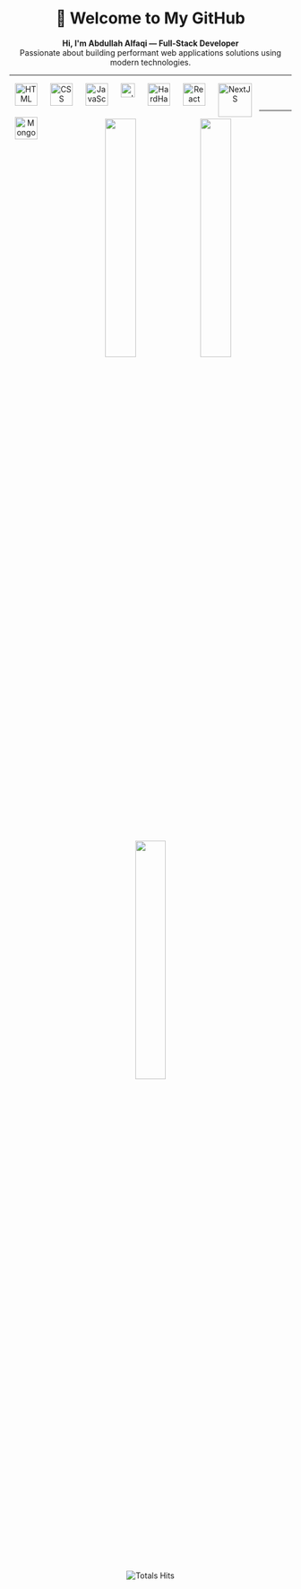 <h1 align="center">👋 Welcome to My GitHub</h1>

<p align="center">
  <b>Hi, I'm Abdullah Alfaqi — Full-Stack Developer</b>
  <br/>
  Passionate about building performant web applications solutions using modern technologies.
</p>

<hr/>
<p align="center" style="text-align: center;">
  <!--- HTML --->
  <a href="https://www.w3.org/html/" target="_blank" rel="noreferrer">
    <img align="left" align="center" src="https://cdn.jsdelivr.net/gh/devicons/devicon/icons/html5/html5-plain.svg" alt="HTML" width="40px" style="padding-right:10px; padding-left:10px;"/>
  </a>
  <!--- CSS --->
  <a href="https://www.w3schools.com/css/" target="_blank" rel="noreferrer">
    <img align="left" align="center" src="https://cdn.jsdelivr.net/gh/devicons/devicon/icons/css3/css3-plain.svg" alt="CSS" width="40px" style="padding-right:10px; padding-left:10px;"/>
  </a>
  <!--- JavaScript --->
  <a href="https://www.javascript.com" target="_blank" rel="noreferrer">
    <img align="left" align="center" src="https://cdn.jsdelivr.net/gh/devicons/devicon/icons/javascript/javascript-plain.svg" alt="JavaScript" width="40px" style="padding-right:10px; padding-left:10px;"/>
  </a>
  <!--- Solidity --->
  <a href="https://docs.soliditylang.org" target="_blank" rel="noreferrer">
    <img align="left" align="center" src="https://upload.wikimedia.org/wikipedia/commons/9/98/Solidity_logo.svg" alt="solidity" width="25px" style="padding-right:10px; padding-left:10px;"/>
  </a>
  <!--- HardHat --->
  <a href="https://hardhat.org/" target="_blank" rel="noreferrer">
    <img align="left" alt="HardHat" width="40px" style="padding-right:10px; padding-left:10px;" src="https://seeklogo.com/images/H/hardhat-logo-888739EBB4-seeklogo.com.png" />
  </a>
  <!--- React --->
  <a href="https://reactjs.org" target="_blank" rel="noreferrer">
    <img align="left" align="center" src="https://cdn.jsdelivr.net/gh/devicons/devicon/icons/react/react-original.svg" alt="React" width="40px" style="padding-right:10px;padding-left:10px;"/>
  </a>
  <!--- NextJS --->
  <a href="https://nextjs.org" target="_blank" rel="noreferrer">
    <img align="left" align="center" src="https://cdn.worldvectorlogo.com/logos/nextjs-2.svg" alt="NextJS" width="60px" style="padding-right:10px; padding-left:10px;"/>
  </a>
  <!--- MongoDB --->
  <a href="https://www.mongodb.com/" target="_blank" rel="noreferrer">
    <img align="left" align="center" src="https://cdn.jsdelivr.net/gh/devicons/devicon/icons/mongodb/mongodb-plain-wordmark.svg" alt="MongoDB" width="40px" style="padding-right:10px;padding-left:10px;"/>
  </a>
</p>

<br />
<br />
<hr />
<!--- Stats --->
<div align="center">
  <img width="33%" src="https://github-readme-stats-git-masterrstaa-rickstaa.vercel.app/api?username=alfaqi&show_icons=true&theme=aura&count_private=true&hide_border=true" />
  <img width="33%" src="https://github-readme-streak-stats.herokuapp.com/?user=alfaqi&theme=aura&hide_border=true" />
  <img width="33%" src="https://github-readme-stats.vercel.app/api/top-langs/?username=alfaqi&hide_border=true&theme=aura&layout=compact&hide_progress=true" />
</div>

<div align="center">
  
![Totals Hits](https://komarev.com/ghpvc/?username=alfaqi&style=flat&color=blue&label=PROFILE+VIEWS)
</div>
